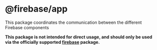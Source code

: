 # @firebase/app

This package coordinates the communication between the different Firebase components

**This package is not intended for direct usage, and should only be used via the officially
supported [firebase](https://www.npmjs.com/package/firebase) package.**
